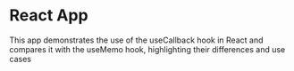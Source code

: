 # React App

This app demonstrates the use of the useCallback hook in React and compares it with the useMemo hook, highlighting their differences and use cases


